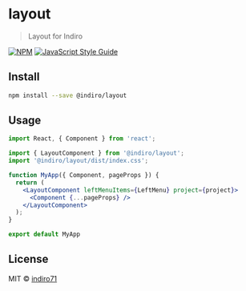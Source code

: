 # layout

> Layout for Indiro

[![NPM](https://img.shields.io/npm/v/layout.svg)](https://www.npmjs.com/package/layout) [![JavaScript Style Guide](https://img.shields.io/badge/code_style-standard-brightgreen.svg)](https://standardjs.com)

## Install

```bash
npm install --save @indiro/layout
```

## Usage

```jsx
import React, { Component } from 'react';

import { LayoutComponent } from '@indiro/layout';
import '@indiro/layout/dist/index.css';

function MyApp({ Component, pageProps }) {
  return (
    <LayoutComponent leftMenuItems={LeftMenu} project={project}>
      <Component {...pageProps} />
    </LayoutComponent>
  );
}

export default MyApp
```

## License

MIT © [indiro71](https://github.com/indiro71)
